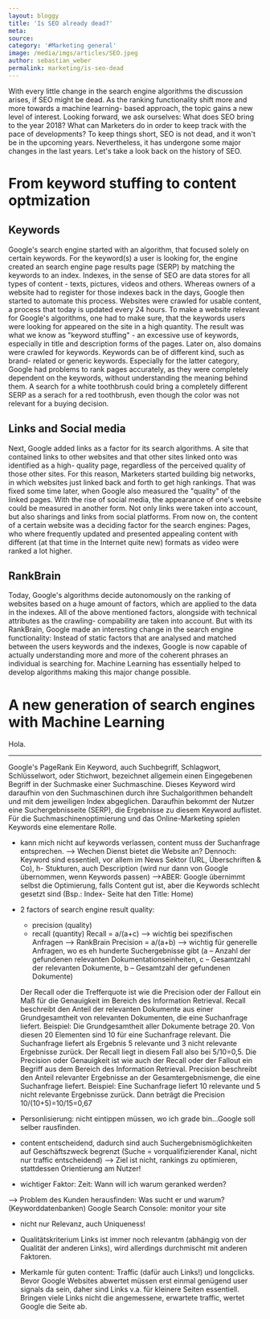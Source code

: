 ```yaml
---
layout: bloggy
title: 'Is SEO already dead?'
meta: 
source:
category: '#Marketing general'
image: /media/imgs/articles/SEO.jpeg
author: sebastian_weber
permalink: marketing/is-seo-dead
---
```


<div id="intro">
With every little change in the search engine algorithms the discussion arises, if SEO might be dead. 
As the ranking functionality shift more and more towards a machine learning- based approach, the topic gains a new level of interest. Looking forward, we ask ourselves: What does SEO bring to the year 2018? What can Marketers do in order to keep track with the pace of developments? To keep things short, SEO is not dead, and it won't be in the upcoming years. Nevertheless, it has undergone some major changes in the last years. Let's take a look back on the history of SEO.
</div>

<h1>From keyword stuffing to content optmization</h1>

<h2>Keywords</h2>

Google's search engine started with an algorithm, that focused solely on certain keywords. For the keyword(s) a user is looking for, the engine created an search engine page results page (SERP) by matching the keywords to an index.
Indexes, in the sense of SEO are data stores for all types of content - texts, pictures, videos and others. Whereas owners of a website had to register for those indexes back in the days, Google then started to automate this process. Websites were crawled for usable content, a process that today is updated every 24 hours. To make a website relevant for Google's algorithms, one had to make sure, that the keywords users were looking for appeared on the site in a high quantity. The result was what we know as "keyword stuffing" - an excessive use of keywords, especially in title and description forms of the pages. Later on, also domains were crawled for keywords. Keywords can be of different kind, such as brand- related or generic keywords. Especially for the latter category, Google had problems to rank pages accurately, as they were completely dependent on the keywords, without understanding the meaning behind them. A search for a white toothbrush could bring a completely different SERP as a serach for a red toothbrush, even though the color was not relevant for a buying decision.

<h2>Links and Social media</h2>


Next, Google added links as a factor for its search algorithms. A site that contained links to other websites and that other sites linked onto was identified as a high- quality page, regardless of the perceived quality of those other sites. For this reason, Marketers started building big networks, in which websites just linked back and forth to get high rankings. That was fixed some time later, when Google also measured the "quality" of the linked pages. With the rise of social media, the appearance of one's website could be measured in another form. Not only links were taken into account, but also sharings and links from social platforms. From now on, the content of a certain website was a deciding factor for the search engines: Pages, who where frequently updated and presented appealing content with different (at that time in the Internet quite new) formats as video were ranked a lot higher.

<h2>RankBrain</h2>

Today, Google's algorithms decide autonomously on the ranking of websites based on a huge amount of factors, which are applied to the data in the indexes. All of the above mentioned factors, alongside with technical attributes as the crawling- compability are taken into account. But with its RankBrain, Google made an interesting change in the search engine functionality: Instead of static factors that are analysed and matched between the users keywords and the indexes, Google is now capable of actually understanding more and more of the coherent phrases an individual is searching for. Machine Learning has essentially helped to develop algorithms making this major change possible.

<h1>A new generation of search engines with Machine Learning</h1>

Hola.

---
Google's PageRank
Ein Keyword, auch Suchbegriff, Schlagwort, Schlüsselwort, oder Stichwort, bezeichnet allgemein einen Eingegebenen Begriff in der Suchmaske einer Suchmaschine. Dieses Keyword wird daraufhin von den Suchmaschinen durch ihre Suchalgorithmen behandelt und mit dem jeweiligen Index abgeglichen. Daraufhin bekommt der Nutzer eine Suchergebnisseite (SERP), die Ergebnisse zu diesem Keyword auflistet. Für die Suchmaschinenoptimierung und das Online-Marketing spielen Keywords eine elementare Rolle.

    
- kann mich nicht auf keywords verlassen, content muss der Suchanfrage entsprechen. --> Wechen Dienst bietet die Website an?
Dennoch: Keyword sind essentiell, vor allem im News Sektor (URL, Überschriften & Co), h- Stukturen, auch Description (wird nur dann von Google übernommen, wenn Keywords passen)
-->ABER: Google übernimmt selbst die Optimierung, falls Content gut ist, aber die Keywords schlecht gesetzt sind (Bsp.: Index- Seite hat den Title: Home)
- 2 factors of search engine  result quality:
    - precision (quality)
    - recall (quantity)
    Recall = a/(a+c) --> wichtig bei spezifischen Anfragen --> RankBrain
    Precision = a/(a+b) --> wichtig für generelle Anfragen, wo es eh hunderte Suchergebnisse gibt
    (a – Anzahl der gefundenen relevanten Dokumentationseinheiten, c – Gesamtzahl der relevanten Dokumente, b – Gesamtzahl der gefundenen Dokumente)

    Der Recall oder die Trefferquote ist wie die Precision oder der Fallout ein Maß für die Genauigkeit im Bereich des Information Retrieval. Recall beschreibt den Anteil der relevanten Dokumente aus einer Grundgesamtheit von relevanten Dokumenten, die eine Suchanfrage liefert. Beispiel: Die Grundgesamtheit aller Dokumente betrage 20. Von diesen 20 Elementen sind 10 für eine Suchanfrage relevant. Die Suchanfrage liefert als Ergebnis 5 relevante und 3 nicht relevante Ergebnisse zurück. Der Recall liegt in diesem Fall also bei 5/10=0,5.
    Die Precision oder Genauigkeit ist wie auch der Recall oder der Fallout ein Begriff aus dem Bereich des Information Retrieval. Precision beschreibt den Anteil relevanter Ergebnisse an der Gesamtergebnismenge, die eine Suchanfrage liefert. Beispiel: Eine Suchanfrage liefert 10 relevante und 5 nicht relevante Ergebnisse zurück. Dann beträgt die Precision 10/(10+5)=10/15=0,67
    
-   Personlisierung: nicht eintippen müssen, wo ich grade bin...Google soll selber rausfinden.

-   content entscheidend, dadurch sind auch Suchergebnismöglichkeiten auf Geschäftszweck begrenzt (Suche =                     vorqualifizierender Kanal, nicht nur traffic entscheidend)
    --> Ziel ist nicht, rankings zu optimieren, stattdessen Orientierung am Nutzer!
    
-   wichtiger Faktor: Zeit: Wann will ich warum geranked werden?

--> Problem des Kunden herausfinden: Was sucht er und warum? (Keyworddatenbanken)
Google Search Console: monitor your site

-   nicht nur Relevanz, auch Uniqueness!
- Qualitätskriterium Links ist immer noch relevantm (abhängig von der Qualität der anderen Links), wird allerdings durchmischt mit anderen Faktoren.

-   Merkamle für guten content: Traffic (dafür auch Links!) und longclicks. Bevor Google Websites abwertet müssen erst einmal genügend user signals da sein, daher sind Links v.a. für kleinere Seiten essentiell. Bringen viele Links nicht die angemessene, erwartete traffic, wertet Google die Seite ab.



